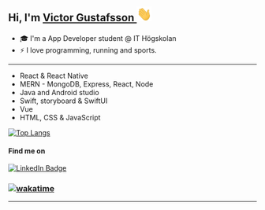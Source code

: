 
<h2 align="left">Hi, I'm <a href="https://www.linkedin.com/in/victorgustafsson" target="_blank" rel="noopener noreferrer"> Victor Gustafsson </a> <img src="https://raw.githubusercontent.com/ABSphreak/ABSphreak/master/gifs/Hi.gif" height="30" />
 
####

- 🎓 I'm a App Developer student @ IT Högskolan
- ⚡ I love programming, running and sports.
 
----


 
- React & React Native 
- MERN - MongoDB, Express, React, Node
- Java and Android studio
- Swift, storyboard & SwiftUI
- Vue
- HTML, CSS & JavaScript
 
 [![Top Langs](https://github-readme-stats.vercel.app/api/top-langs/?username=victorgson&layout=compact)](https://github.com/anuraghazra/github-readme-stats)

####
 

#### Find me on  
[![LinkedIn Badge](https://img.shields.io/badge/LinkedIn-Profile-informational?style=flat&logo=linkedin&logoColor=white&color=0D76A8)](https://www.linkedin.com/in/victorgustafsson/)
 
 ###  [![wakatime](https://wakatime.com/badge/user/00c0bb98-4954-473a-bcb6-f3938e58972e.svg)](https://wakatime.com/@00c0bb98-4954-473a-bcb6-f3938e58972e)

-----
